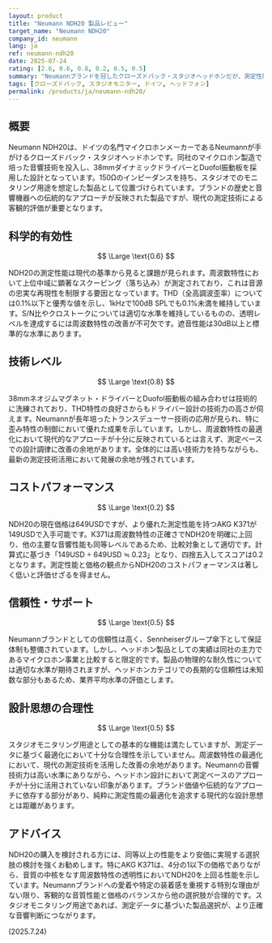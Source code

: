```yaml
---
layout: product
title: "Neumann NDH20 製品レビュー"
target_name: "Neumann NDH20"
company_id: neumann
lang: ja
ref: neumann-ndh20
date: 2025-07-24
rating: [2.6, 0.6, 0.8, 0.2, 0.5, 0.5]
summary: "Neumannブランドを冠したクローズドバック・スタジオヘッドホンだが、測定性能と価格の観点から現代的な選択肢とは言い難い製品"
tags: [クローズドバック, スタジオモニター, ドイツ, ヘッドフォン]
permalink: /products/ja/neumann-ndh20/
---
```

## 概要

Neumann NDH20は、ドイツの名門マイクロホンメーカーであるNeumannが手がけるクローズドバック・スタジオヘッドホンです。同社のマイクロホン製造で培った音響技術を投入し、38mmダイナミックドライバーとDuofol振動板を採用した設計となっています。150Ωのインピーダンスを持ち、スタジオでのモニタリング用途を想定した製品として位置づけられています。ブランドの歴史と音響機器への伝統的なアプローチが反映された製品ですが、現代の測定技術による客観的評価が重要となります。

## 科学的有効性

$$ \Large \text{0.6} $$

NDH20の測定性能は現代の基準から見ると課題が見られます。周波数特性において上位中域に顕著なスクーピング（落ち込み）が測定されており、これは音源の忠実な再現性を制限する要因となっています。THD（全高調波歪率）については0.1%以下と優秀な値を示し、1kHzで100dB SPLでも0.1%未満を維持しています。S/N比やクロストークについては適切な水準を維持しているものの、透明レベルを達成するには周波数特性の改善が不可欠です。遮音性能は30dB以上と標準的な水準にあります。

## 技術レベル

$$ \Large \text{0.8} $$

38mmネオジムマグネット・ドライバーとDuofol振動板の組み合わせは技術的に洗練されており、THD特性の良好さからもドライバー設計の技術力の高さが伺えます。Neumannが長年培ったトランスデューサー技術の応用が見られ、特に歪み特性の制御において優れた成果を示しています。しかし、周波数特性の最適化において現代的なアプローチが十分に反映されているとは言えず、測定ベースでの設計調律に改善の余地があります。全体的には高い技術力を持ちながらも、最新の測定技術活用において発展の余地が残されています。

## コストパフォーマンス

$$ \Large \text{0.2} $$

NDH20の現在価格は649USDですが、より優れた測定性能を持つAKG K371が149USDで入手可能です。K371は周波数特性の正確さでNDH20を明確に上回り、他の主要な音響性能も同等レベルであるため、比較対象として適切です。計算式に基づき「149USD ÷ 649USD ≒ 0.23」となり、四捨五入してスコアは0.2となります。測定性能と価格の観点からNDH20のコストパフォーマンスは著しく低いと評価せざるを得ません。

## 信頼性・サポート

$$ \Large \text{0.5} $$

Neumannブランドとしての信頼性は高く、Sennheiserグループ傘下として保証体制も整備されています。しかし、ヘッドホン製品としての実績は同社の主力であるマイクロホン事業と比較すると限定的です。製品の物理的な耐久性については適切な水準が期待されますが、ヘッドホンカテゴリでの長期的な信頼性は未知数な部分もあるため、業界平均水準の評価とします。

## 設計思想の合理性

$$ \Large \text{0.5} $$

スタジオモニタリング用途としての基本的な機能は満たしていますが、測定データに基づく最適化において十分な合理性を示していません。周波数特性の最適化において、現代の測定技術を活用した改善の余地があります。Neumannの音響技術力は高い水準にありながら、ヘッドホン設計において測定ベースのアプローチが十分に活用されていない印象があります。ブランド価値や伝統的なアプローチに依存する部分があり、純粋に測定性能の最適化を追求する現代的な設計思想とは距離があります。

## アドバイス

NDH20の購入を検討される方には、同等以上の性能をより安価に実現する選択肢の検討を強くお勧めします。特にAKG K371は、4分の1以下の価格でありながら、音質の中核をなす周波数特性の透明性においてNDH20を上回る性能を示しています。Neumannブランドへの愛着や特定の装着感を重視する特別な理由がない限り、客観的な音質性能と価格のバランスから他の選択肢が合理的です。スタジオモニタリング用途であれば、測定データに基づいた製品選択が、より正確な音響判断につながります。

(2025.7.24)
